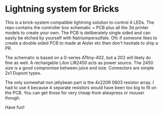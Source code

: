 # Lightning system for Bricks

This is a brick-system compatible lightning solution to control 4 LEDs.
The repo contains the controller box schematic + PCB plus all the 3d printer models to create your own.
The PCB is deliberately single sided and can easily be etched by yourself with Natriumpersulfate.
Ofc if someone likes to create a double sided PCB to made at Aisler etc then don't hesitate to ship a PR.

The schematic is based on a 0-series ATtiny-402, but a 202 will likely do fine as well.
A rechargable LiIon LIR2450 acts as power source.
The 2450 size is a good compromise between juice and size. 
Connectors are simple 2x1 Dupont types.

The only somewhat non jellybean part is the 4x220R 0603 resistor array. 
I had to use it because 4 separate resistors would have been too big to fit on the PCB.
You can get those for very cheap from aliexpress or mouser though.

Have fun! 

